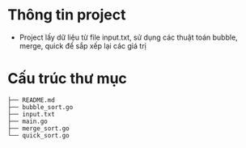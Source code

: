 # Thông tin project

- Project lấy dữ liệu từ file input.txt, sử dụng các thuật toán bubble, merge, quick để sắp xếp lại các giá trị

# Cấu trúc thư mục

```
├── README.md
├── bubble_sort.go
├── input.txt
├── main.go
├── merge_sort.go
└── quick_sort.go
```
